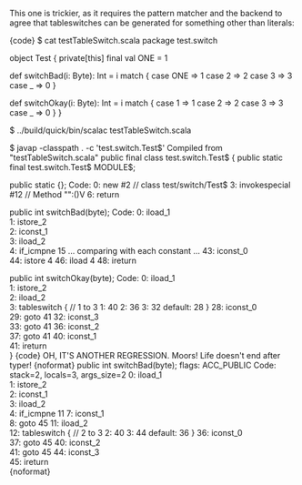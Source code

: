 This one is trickier, as it requires the pattern matcher and the backend to agree that tableswitches can be generated for something other than literals:

{code}
$ cat testTableSwitch.scala 
package test.switch

object Test {
  private[this] final val ONE = 1

  def switchBad(i: Byte): Int = i match {
    case ONE => 1
    case 2 => 2
    case 3 => 3
    case _ => 0
  }

  def switchOkay(i: Byte): Int = i match {
    case 1 => 1
    case 2 => 2
    case 3 => 3
    case _ => 0
  }
}

$ ../build/quick/bin/scalac testTableSwitch.scala

$ javap -classpath . -c 'test.switch.Test$'
Compiled from "testTableSwitch.scala"
public final class test.switch.Test$ {
  public static final test.switch.Test$ MODULE$;

  public static {};
    Code:
       0: new           #2                  // class test/switch/Test$
       3: invokespecial #12                 // Method "<init>":()V
       6: return        

  public int switchBad(byte);
    Code:
       0: iload_1       
       1: istore_2      
       2: iconst_1      
       3: iload_2       
       4: if_icmpne     15
     ... comparing with each constant ...
      43: iconst_0      
      44: istore        4
      46: iload         4
      48: ireturn       

  public int switchOkay(byte);
    Code:
       0: iload_1       
       1: istore_2      
       2: iload_2       
       3: tableswitch   { // 1 to 3
                     1: 40
                     2: 36
                     3: 32
               default: 28
          }
      28: iconst_0      
      29: goto          41
      32: iconst_3      
      33: goto          41
      36: iconst_2      
      37: goto          41
      40: iconst_1      
      41: ireturn       
}
{code}
OH, IT'S ANOTHER REGRESSION. Moors! Life doesn't end after typer!
{noformat}
  public int switchBad(byte);
    flags: ACC_PUBLIC
    Code:
      stack=2, locals=3, args_size=2
         0: iload_1       
         1: istore_2      
         2: iconst_1      
         3: iload_2       
         4: if_icmpne     11
         7: iconst_1      
         8: goto          45
        11: iload_2       
        12: tableswitch   { // 2 to 3
                       2: 40
                       3: 44
                 default: 36
            }
        36: iconst_0      
        37: goto          45
        40: iconst_2      
        41: goto          45
        44: iconst_3      
        45: ireturn       
{noformat}
